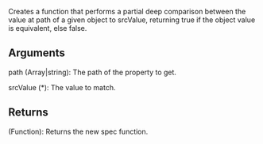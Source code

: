 Creates a function that performs a partial deep comparison between the value at path of a given object to srcValue, returning true if the object value is equivalent, else false.


## Arguments

path (Array|string): The path of the property to get.

srcValue (*): The value to match.


## Returns

(Function): Returns the new spec function.
